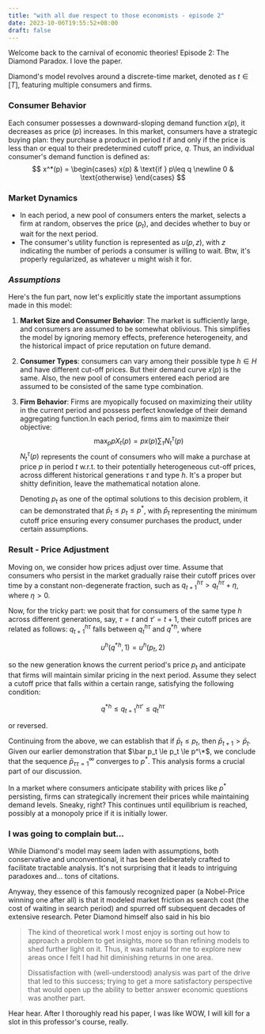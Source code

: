 ```yaml
---
title: "with all due respect to those economists - episode 2"
date: 2023-10-06T19:55:52+08:00
draft: false
---
```


Welcome back to the carnival of economic theories! Episode 2: The Diamond Paradox. I love the paper.

Diamond's model revolves around a discrete-time market, denoted as $t\in [T]$, featuring multiple consumers and firms. 

### Consumer Behavior

Each consumer possesses a downward-sloping demand function $x(p)$, it decreases as price ($p$) increases. In this market, consumers have a strategic buying plan: they purchase a product in period $t$ if and only if the price is less than or equal to their predetermined cutoff price, $q$. Thus, an individual consumer's demand function is defined as:
$$
x^*(p) = \begin{cases} 
x(p) & \text{if } p\leq q \newline
0 & \text{otherwise}
\end{cases}
$$

### Market Dynamics

- In each period, a new pool of consumers enters the market, selects a firm at random, observes the price ($p_t$), and decides whether to buy or wait for the next period.
- The consumer's utility function is represented as $u(p, z)$, with $z$ indicating the number of periods a consumer is willing to wait. Btw, it's properly regularized, as whatever u might wish it for.

### *Assumptions*

Here's the fun part, now let's explicitly state the important assumptions made in this model:

1. **Market Size and Consumer Behavior**: The market is sufficiently large, and consumers are assumed to be somewhat oblivious. This simplifies the model by ignoring memory effects, preference heterogeneity, and the historical impact of price reputation on future demand.

2. **Consumer Types**: consumers can vary among their possible type $h\in H$ and have different cut-off prices. But their demand curve $x(p)$ is the same. Also, the new pool of consumers entered each period are assumed to be consisted of the same type combination.

3. **Firm Behavior**: Firms are myopically focused on maximizing their utility in the current period and possess perfect knowledge of their demand aggregating function.In each period, firms aim to maximize their objective:
    $$
    \max_p pX_t(p) = px(p)\sum_{\tau}N_t^\tau (p)
    $$
    $N_t^\tau(p)$ represents the count of consumers who will make a purchase at price $p$ in period $t$ w.r.t. to their potentially heterogeneous cut-off prices, across different historical generations $\tau$ and type $h$. It's a proper but shitty definition, leave the mathematical notation alone.

    Denoting $p_t$ as one of the optimal solutions to this decision problem, it can be demonstrated that $\bar p_t \le p_t \le p^*$, with $\bar p_t$ representing the minimum cutoff price ensuring every consumer purchases the product, under certain assumptions.

### Result - Price Adjustment

Moving on, we consider how prices adjust over time. Assume that consumers who persist in the market gradually raise their cutoff prices over time by a constant non-degenerate fraction, such as $q^{h\tau}_{t + 1} > q^{h \tau}_t+ \eta$, where $\eta > 0$.

Now, for the tricky part: we posit that for consumers of the same type $h$ across different generations, say, $\tau = t$ and $\tau' = t + 1$, their cutoff prices are related as follows: $q^{h\tau}_{t + 1}$ falls between $q_t^{h\tau}$ and $q^{* h}$, where

$$u^h(q^{*h}, 1) = u^h(p_t, 2)$$

so the new generation knows the current period's price $p_t$ and anticipate that firms will maintain similar pricing in the next period. Assume they select a cutoff price that falls within a certain range, satisfying the following condition:

$$q^{*h}\le q^{h\tau'}_{t+1}\le q^{h\tau}_t$$

or reversed.

Continuing from the above, we can establish that if $\bar p_t \le p_t$, then $\bar p_{t+1} > \bar p_t$. Given our earlier demonstration that $\bar p_t \le p_t \le p^\*$, we conclude that the sequence ${\bar p_{\tau}}_{\tau = 1}^\infty$ converges to $p^*$. This analysis forms a crucial part of our discussion.

In a market where consumers anticipate stability with prices like $p^*$ persisting, firms can strategically increment their prices while maintaining demand levels. Sneaky, right? This continues until equilibrium is reached, possibly at a monopoly price if it is initially lower.

### I was going to complain but...

While Diamond's model may seem laden with assumptions, both conservative and unconventional, it has been deliberately crafted to facilitate tractable analysis. It's not surprising that it leads to intriguing paradoxes and... tons of citations.

Anyway, they essence of this famously recognized paper (a Nobel-Price winning one after all) is that it modeled market friction as search cost (the cost of waiting in search period) and spurred off subsequent decades of extensive research. Peter Diamond himself also said in his bio

> The kind of theoretical work I most enjoy is sorting out how to approach a problem to get insights, more so than refining models to shed further light on it. Thus, it was natural for me to explore new areas once I felt I had hit diminishing returns in one area.
>
> Dissatisfaction with (well-understood) analysis was part of the drive that led to this success; trying to get a more satisfactory perspective that would open up the ability to better answer economic questions was another part.

Hear hear. After I thoroughly read his paper, I was like WOW, I will kill for a slot in this professor's course, really.
